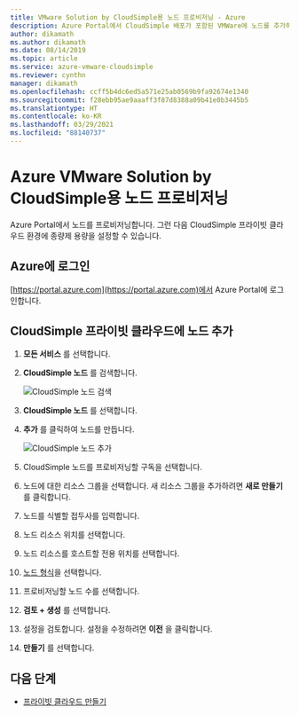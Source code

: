 ```yaml
---
title: VMware Solution by CloudSimple용 노드 프로비저닝 - Azure
description: Azure Portal에서 CloudSimple 배포가 포함된 VMWare에 노드를 추가하는 방법을 알아봅니다. 프라이빗 클라우드 환경에 종량제 용량을 설정할 수 있습니다.
author: dikamath
ms.author: dikamath
ms.date: 08/14/2019
ms.topic: article
ms.service: azure-vmware-cloudsimple
ms.reviewer: cynthn
manager: dikamath
ms.openlocfilehash: ccff5b4dc6ed5a571e25ab0569b9fa92674e1340
ms.sourcegitcommit: f28ebb95ae9aaaff3f87d8388a09b41e0b3445b5
ms.translationtype: HT
ms.contentlocale: ko-KR
ms.lasthandoff: 03/29/2021
ms.locfileid: "88140737"
---
```

# <a name="provision-nodes-for-azure-vmware-solution-by-cloudsimple"></a>Azure VMware Solution by CloudSimple용 노드 프로비저닝

Azure Portal에서 노드를 프로비저닝합니다. 그런 다음 CloudSimple 프라이빗 클라우드 환경에 종량제 용량을 설정할 수 있습니다.

## <a name="sign-in-to-azure"></a>Azure에 로그인

[https://portal.azure.com](https://portal.azure.com)에서 Azure Portal에 로그인합니다.

## <a name="add-a-node-to-your-cloudsimple-private-cloud"></a>CloudSimple 프라이빗 클라우드에 노드 추가

1. **모든 서비스** 를 선택합니다.
2. **CloudSimple 노드** 를 검색합니다.

   ![CloudSimple 노드 검색](media/create-cloudsimple-node-search.png)

3. **CloudSimple 노드** 를 선택합니다.
4. **추가** 를 클릭하여 노드를 만듭니다.

    ![CloudSimple 노드 추가](media/create-cloudsimple-node-add.png)

5. CloudSimple 노드를 프로비저닝할 구독을 선택합니다.
6. 노드에 대한 리소스 그룹을 선택합니다. 새 리소스 그룹을 추가하려면 **새로 만들기** 를 클릭합니다.
7. 노드를 식별할 접두사를 입력합니다.
8. 노드 리소스 위치를 선택합니다.
9. 노드 리소스를 호스트할 전용 위치를 선택합니다.
10. [노드 형식](cloudsimple-node.md)을 선택합니다.
11. 프로비저닝할 노드 수를 선택합니다.
12. **검토 + 생성** 를 선택합니다.
13. 설정을 검토합니다. 설정을 수정하려면 **이전** 을 클릭합니다.
14. **만들기** 를 선택합니다.

## <a name="next-steps"></a>다음 단계

* [프라이빗 클라우드 만들기](create-private-cloud.md)
